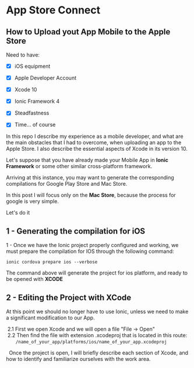 # App Store Connect

## How to Upload yout App Mobile to the Apple Store


Need to have:

- [x] iOS equipment
- [x] Apple Developer Account 
- [x] Xcode 10
- [x] Ionic Framework 4
- [x] Steadfastness
- [x] Time... of course



In this repo I describe my experience as a mobile developer, and what are the main obstacles that I had to overcome, when uploading an app to the Apple Store. I also describe the essential aspects of Xcode in its version 10.


Let's suppose that you have already made your Mobile App in __Ionic Framework__ or some other similar cross-platform framework.

Arriving at this instance, you may want to generate the corresponding compilations for Google Play Store and Mac Store.

In this post I will focus only on the __Mac Store__, because the process for google is very simple.

Let's do it

## 1 - Generating the compilation for iOS

1 - Once we have the Ionic project properly configured and working, we must prepare the compilation for IOS through the following command:    

```
ionic cordova prepare ios --verbose
```

The command above will generate the project for ios platform, and ready to be opened with __XCODE__    

## 2 - Editing the Project with XCode   

At this point we should no longer have to use Ionic, unless we need to make a significant modification to our App.    

 2.1 First we open Xcode and we will open a file "File -> Open"     
 2.2 Then find the file with extension .xcodeproj that is located in this route:    
 
 ```
 /name_of_your_app/platforms/ios/name_of_your_app.xcodeproj
 ```   
 
 
Once the project is open, I will briefly describe each section of Xcode, and how to identify and familiarize ourselves with the work area.    
 
 
 
 
 



  
